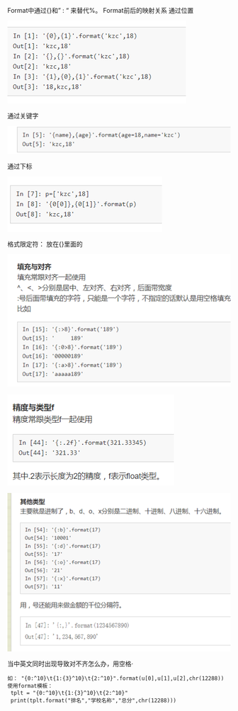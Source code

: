Format中通过{}和” : “ 来替代%。
Format前后的映射关系
通过位置

![image-20201115114349960](img/image-20201115114349960.png)

通过关键字

![image-20201115114359079](img/image-20201115114359079.png)

通过下标

![image-20201115114405278](img/image-20201115114405278.png)

格式限定符：
放在{}里面的

 ![image-20201115114410595](img/image-20201115114410595.png)

![image-20201115114415684](img/image-20201115114415684.png)

![image-20201115114419003](img/image-20201115114419003.png)

当中英文同时出现导致对不齐怎么办，用空格·
```
如： "{0:^10}\t{1:{3}^10}\t{2:^10}".format(u[0],u[1],u[2],chr(12288))
使用format模板：
 tplt = "{0:^10}\t{1:{3}^10}\t{2:^10}"
 print(tplt.format("排名","学校名称","总分",chr(12288)))
```